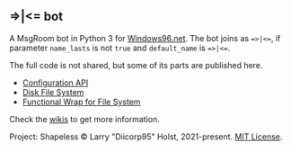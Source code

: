 ## =>|<= bot
A MsgRoom bot in Python 3 for [Windows96.net](https://windows96.net). The bot joins as `=>|<=`, if parameter `name_lasts` is not `true` and `default_name` is `=>|<=`.

The full code is not shared, but some of its parts are published here.
* [Configuration API](https://github.com/Diicorp95/project-shapeless/blob/main/config.py)
* [Disk File System](https://github.com/Diicorp95/project-shapeless/blob/main/dfs.py)
* [Functional Wrap for File System](https://github.com/Diicorp95/project-shapeless/blob/main/fs.py)

Check the [wikis](https://github.com/Diicorp95/project-shapeless/wiki) to get more information.

Project: Shapeless &copy; Larry "Diicorp95" Holst, 2021-present. [MIT License](https://diicorp95.mit-license.org).
